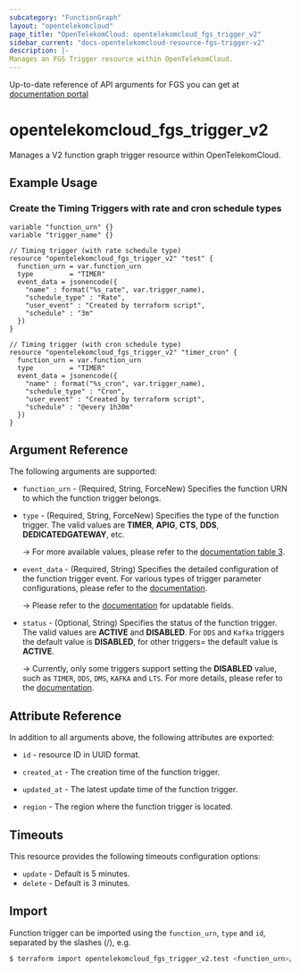 ```yaml
---
subcategory: "FunctionGraph"
layout: "opentelekomcloud"
page_title: "OpenTelekomCloud: opentelekomcloud_fgs_trigger_v2"
sidebar_current: "docs-opentelekomcloud-resource-fgs-trigger-v2"
description: |-
Manages an FGS Trigger resource within OpenTelekomCloud.
---
```


Up-to-date reference of API arguments for FGS you can get at
[documentation portal](https://docs.otc.t-systems.com/function-graph/api-ref/apis/index.html)

# opentelekomcloud_fgs_trigger_v2

Manages a V2 function graph trigger resource within OpenTelekomCloud.

## Example Usage

### Create the Timing Triggers with rate and cron schedule types

```hcl
variable "function_urn" {}
variable "trigger_name" {}

// Timing trigger (with rate schedule type)
resource "opentelekomcloud_fgs_trigger_v2" "test" {
  function_urn = var.function_urn
  type         = "TIMER"
  event_data = jsonencode({
    "name" : format("%s_rate", var.trigger_name),
    "schedule_type" : "Rate",
    "user_event" : "Created by terraform script",
    "schedule" : "3m"
  })
}

// Timing trigger (with cron schedule type)
resource "opentelekomcloud_fgs_trigger_v2" "timer_cron" {
  function_urn = var.function_urn
  type         = "TIMER"
  event_data = jsonencode({
    "name" : format("%s_cron", var.trigger_name),
    "schedule_type" : "Cron",
    "user_event" : "Created by terraform script",
    "schedule" : "@every 1h30m"
  })
}
```

## Argument Reference

The following arguments are supported:

* `function_urn` - (Required, String, ForceNew) Specifies the function URN to which the function trigger belongs.

* `type` - (Required, String, ForceNew) Specifies the type of the function trigger.
  The valid values are **TIMER**, **APIG**, **CTS**, **DDS**, **DEDICATEDGATEWAY**, etc.

  -> For more available values, please refer to the [documentation table 3](https://docs.otc.t-systems.com/function-graph/api-ref/apis/function_triggers/creating_a_trigger.html#functiongraph-06-0122).

* `event_data` - (Required, String) Specifies the detailed configuration of the function trigger event.
  For various types of trigger parameter configurations, please refer to the
  [documentation](https://docs.otc.t-systems.com/function-graph/api-ref/apis/function_triggers/creating_a_trigger.html#id4).

  -> Please refer to the [documentation](https://docs.otc.t-systems.com/function-graph/api-ref/apis/function_triggers/updating_a_trigger.html#functiongraph-06-0124-request-updateriggereventdata)
     for updatable fields.

* `status` - (Optional, String) Specifies the status of the function trigger.
  The valid values are **ACTIVE** and **DISABLED**.
  For `DDS` and `Kafka` triggers the default value is **DISABLED**, for other triggers= the default value is **ACTIVE**.

  -> Currently, only some triggers support setting the **DISABLED** value, such as `TIMER`, `DDS`, `DMS`, `KAFKA` and
     `LTS`. For more details, please refer to the [documentation](https://docs.otc.t-systems.com/function-graph/api-ref/apis/function_triggers/creating_a_trigger.html).

## Attribute Reference

In addition to all arguments above, the following attributes are exported:

* `id` - resource ID in UUID format.

* `created_at` - The creation time of the function trigger.

* `updated_at` - The latest update time of the function trigger.

* `region` - The region where the function trigger is located.

## Timeouts

This resource provides the following timeouts configuration options:

* `update` - Default is 5 minutes.
* `delete` - Default is 3 minutes.

## Import

Function trigger can be imported using the `function_urn`, `type` and `id`, separated by the slashes (/), e.g.

```bash
$ terraform import opentelekomcloud_fgs_trigger_v2.test <function_urn>/<type>/<id>
```
